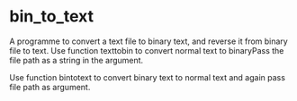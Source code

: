 # bin_to_text
A programme to convert a text file to binary text, and reverse it from binary file to text.
Use function texttobin to convert normal text to binaryPass the file path as a string in the argument.

Use function bintotext to convert binary text to normal text and again pass file path as argument.
